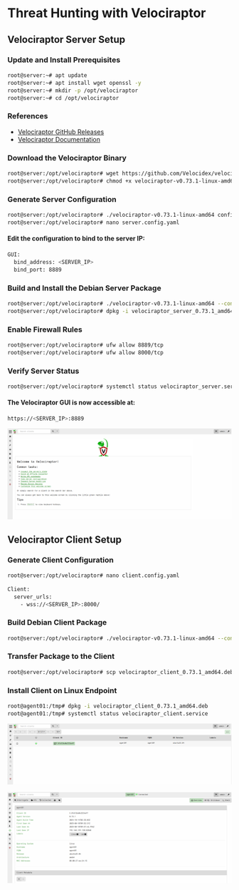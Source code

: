 # Threat Hunting with Velociraptor

## Velociraptor Server Setup

### Update and Install Prerequisites

```sh
root@server:~# apt update
root@server:~# apt install wget openssl -y
root@server:~# mkdir -p /opt/velociraptor
root@server:~# cd /opt/velociraptor
```

### References

- [Velociraptor GitHub Releases](https://github.com/Velocidex/velociraptor/releases)
- [Velociraptor Documentation](https://docs.velociraptor.app/downloads/)

### Download the Velociraptor Binary

```sh
root@server:/opt/velociraptor# wget https://github.com/Velocidex/velociraptor/releases/download/v0.73/velociraptor-v0.73.1-linux-amd64
root@server:/opt/velociraptor# chmod +x velociraptor-v0.73.1-linux-amd64
```

### Generate Server Configuration

```sh
root@server:/opt/velociraptor# ./velociraptor-v0.73.1-linux-amd64 config generate -i
root@server:/opt/velociraptor# nano server.config.yaml
```

#### Edit the configuration to bind to the server IP:

```sh
GUI:
  bind_address: <SERVER_IP>
  bind_port: 8889
```

### Build and Install the Debian Server Package

```sh
root@server:/opt/velociraptor# ./velociraptor-v0.73.1-linux-amd64 --config server.config.yaml debian server --binary velociraptor-v0.73.1-linux-amd64
root@server:/opt/velociraptor# dpkg -i velociraptor_server_0.73.1_amd64.deb
```

### Enable Firewall Rules

```sh
root@server:/opt/velociraptor# ufw allow 8889/tcp
root@server:/opt/velociraptor# ufw allow 8000/tcp
```

### Verify Server Status

```sh
root@server:/opt/velociraptor# systemctl status velociraptor_server.service
```

#### The Velociraptor GUI is now accessible at:

```sh
https://<SERVER_IP>:8889
```

![Velociraptor](/Threat-Hunting-Ubuntu/assets/01.png)

## Velociraptor Client Setup

### Generate Client Configuration

```sh
root@server:/opt/velociraptor# nano client.config.yaml
```

```sh
Client:
  server_urls:
    - wss://<SERVER_IP>:8000/
```

### Build Debian Client Package

```sh
root@server:/opt/velociraptor# ./velociraptor-v0.73.1-linux-amd64 --config client.config.yaml debian client
```

### Transfer Package to the Client

```sh
root@server:/opt/velociraptor# scp velociraptor_client_0.73.1_amd64.deb agent01@<AGENT_IP>:/tmp
```

### Install Client on Linux Endpoint

```sh
root@agent01:/tmp# dpkg -i velociraptor_client_0.73.1_amd64.deb
root@agent01:/tmp# systemctl status velociraptor_client.service
```

![Velociraptor](/Threat-Hunting-Ubuntu/assets/02.png)

![Velociraptor](/Threat-Hunting-Ubuntu/assets/03.png)
